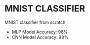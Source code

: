 # MNIST CLASSIFIER
MNIST classifier from scratch

* MLP Model Accuracy: 96%
* CNN Model Accuracy: 98%
